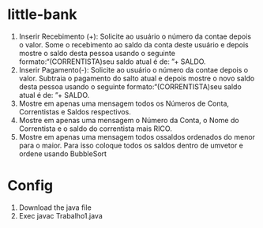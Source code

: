 # little-bank

1. Inserir Recebimento (+): Solicite ao usuário o número da contae depois o valor. Some o recebimento ao saldo da conta deste usuário e depois mostre o saldo desta pessoa usando o seguinte formato:“(CORRENTISTA)seu saldo atual é de: ”+ SALDO.
2. Inserir Pagamento(-): Solicite ao usuário o número da contae depois o valor. Subtraia o pagamento do salto atual e depois mostre o novo saldo desta pessoa usando o seguinte formato:“(CORRENTISTA)seu saldo atual é de: ”+ SALDO.
3. Mostre em apenas uma mensagem todos os Números de Conta, Correntistas e Saldos respectivos. 
4. Mostre em apenas uma mensagem o Número da Conta, o Nome do Correntista e o saldo do correntista mais RICO.
5. Mostre em apenas uma mensagem todos ossaldos ordenados do menor para o maior. Para isso coloque todos os saldos dentro de umvetor e ordene usando BubbleSort

# Config

1. Download the java file
2. Exec javac Trabalho1.java 
